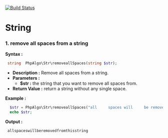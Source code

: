 [![Build Status](https://travis-ci.org/AMarwen/PhpAlgo.svg?branch=master)](https://travis-ci.org/AMarwen/PhpAlgo)


# String
### 1. remove all spaces from a string
**Syntax :**
 ```php
  string  PhpAlgo\Str\removeallSpaces(string $str);
 ```
   - **Description :** Remove all spaces from a string.
   - **Parameters :**
     - **$str :** the string that you want to remove all spaces from.
   - **Return Value :** return a string without any single space.

**Example :**
 ```php
   $str = PhpAlgo\Str\removeallSpaces("all     spaces will     be removed    from this       string") ;
   echo $str;
 ```
 **Output :**
```
 allspaceswillberemovedfromthisstring
```

